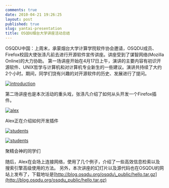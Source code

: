 ```yaml
---
comments: true
date: 2010-04-21 19:26:25
layout: post
published: true
slug: yantai-presentation
title: OSQDU烟台大学讲座活动总结
---
```


OSQDU中国：上周末，承蒙烟台大学计算学院软件协会邀请，OSQDU成员、Firefox校园大使张涤凡前去进行开源软件宣传讲座。讲座受到了谋智网络(Mozilla Online)的大力协助。 第一场讲座开始在4月17日上午，演讲的主要内容有初识开源软件、UNIX哲学与计算机和对计算机专业新生的一些建议。演讲共持续了大约2个小时。期间，同学们饶有兴趣的对开源软件的历史、发展进行了提问。

<!-- more -->

[![introduction](http://blog.osqdu.org/wp-content/uploads/2010/04/IMG_0401.jpg)](http://blog.osqdu.org/wp-content/uploads/2010/04/IMG\_0401.jpg)

第二场讲座也是本次活动的重头戏，张涤凡介绍了如何从头开发一个Firefox插件。

[![alex](http://blog.osqdu.org/wp-content/uploads/2010/04/IMG_0402.jpg)](http://blog.osqdu.org/wp-content/uploads/2010/04/IMG\_0402.jpg)

Alex正在介绍如何开发插件

[![students](http://blog.osqdu.org/wp-content/uploads/2010/04/IMG_0403.jpg)](http://blog.osqdu.org/wp-content/uploads/2010/04/IMG\_0403.jpg)

[![students](http://blog.osqdu.org/wp-content/uploads/2010/04/IMG_0405.jpg)](http://blog.osqdu.org/wp-content/uploads/2010/04/IMG\_0405.jpg)

聚精会神的同学们

随后，Alex在会场上连接网络，使用了几个例子，介绍了一些高效信息检索以及搜索引擎高级使用的方法。 另外，本次讲座的幻灯片以及源代码也在OSQDU的网站上发布了，下载地址是[http://blog.osqdu.org/osqdu\_public/hello.tar.gz](http://blog.osqdu.org/osqdu_public/hello.tar.gz)
